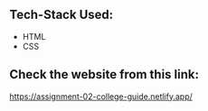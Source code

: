## Tech-Stack Used:
  - HTML
  - CSS

## Check the website from this link:
https://assignment-02-college-guide.netlify.app/
